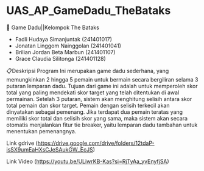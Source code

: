 # UAS_AP_GameDadu_TheBataks

🎲 Game Dadu||Kelompok The Bataks
- Fadli Hudaya Simanjuntak (241401017)
- Jonatan Linggom Nainggolan (241401041)
- Brilian Jordan Beta Marbun (241401107)
- Grace Claudia Silitonga	(241401128)

📋Deskripsi Program
Ini merupakan game dadu sederhana, yang memungkinkan 2 hingga 5 pemain untuk bermain secara bergiliran selama 3 putaran lemparan dadu. Tujuan dari game ini adalah untuk memperoleh skor total yang paling mendekati skor target yang telah ditentukan di awal permainan. Setelah 3 putaran, sistem akan menghitung selisih antara skor total pemain dan skor target. Pemain dengan selisih terkecil akan dinyatakan sebagai pemenang. Jika terdapat dua pemain teratas yang memiliki skor total dan selisih skor yang sama, maka sistem akan secara otomatis menjalankan fitur tie breaker, yaitu lemparan dadu tambahan untuk menentukan pemenangnya.

Link gdrive (https://drive.google.com/drive/folders/12tdaP-isSX9umEaHXsCJeSAukGW_EcJS)

Link Video (https://youtu.be/ULiwrKB-Kas?si=RjTyAa_yvEnyfjSA)
